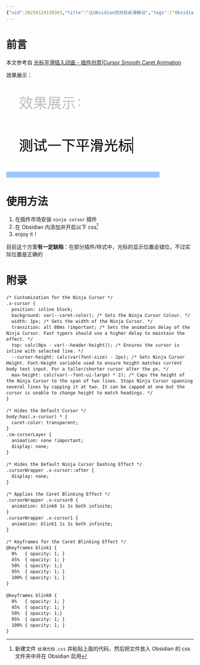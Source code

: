 ```yaml
---
{"uid":20250124130303,"title":"让Obsidian的光标丝滑移动","tags":["Obsidian美化","Obsidian","CSS"],"description":null,"author":"曲淡歌","draft":false,"editable":false,"modified":20250124133146,"dg-publish":true,"created":"2025-04-17T18:43","updated":"2025-04-17T18:43","dg-path":"Obsidian/让Obsidian的光标丝滑移动.md","permalink":"/Obsidian/让Obsidian的光标丝滑移动/","dgPassFrontmatter":true,"noteIcon":""}
---
```



# 前言

本文参考自 [光标平滑插入动画 - 插件创意|Cursor Smooth Caret Animation](https://forum.obsidian.md/t/cursor-smooth-caret-animation/31068/25)

效果展示：

![assets/PixPin_2025-01-24_13-14-53.gif](/img/user/107-%E6%88%91%E7%9A%84%E5%88%9B%E4%BD%9C/%E6%96%87%E5%AD%97/%E5%8D%9A%E5%AE%A2%E5%8F%91%E5%B8%83/Obsidian/assets/PixPin_2025-01-24_13-14-53.gif)

# 使用方法

1. 在插件市场安装 `ninja cursor` 插件
2. 在 Obsidian 内添加并开启以下 css[^1]
3. enjoy it！

目前这个方案**有一定缺陷**：在部分插件/样式中，光标的显示位置会错位，不过实际位置是正确的

# 附录

[^1]: 新建文件 `丝滑光标.css` 并粘贴上面的代码，然后把文件放入 Obsidian 的 css 文件夹中并在 Obsidian 启用

```
/* Customization for the Ninja Cursor */ 
.x-cursor {
  position: inline block;
  background: var(--caret-color); /* Sets the Ninja Cursor Colour. */
  width: 1px; /* Sets the width of the Ninja Cursor. */ 
  transition: all 80ms !important; /* Sets the animation delay of the Ninja Cursor. Fast typers should use a higher delay to maintain the effect. */ 
  top: calc(0px - var(--header-height)); /* Ensures the cursor is inline with selected line. */ 
  --cursor-height: calc(var(font-size) - 2px); /* Sets Ninja Cursor Height. Font-Height variable used to ensure height matches current body text input. For a taller/shorter cursor alter the px. */ 
  max-height: calc(var(--font-ui-large) * 2); /* Caps the height of the Ninja Cursor to the span of two lines. Stops Ninja Cursor spanning several lines by capping it at two. It can be capped at one but the cursor is unable to change height to match headings. */ 
}

/* Hides the Default Cursor */
body:has(.x-cursor) * {
  caret-color: transparent;
}
.cm-cursorLayer {
  animation: none !important;
  display: none; 
}

/* Hides the Default Ninja Cursor Dashing Effect */ 
.cursorWrapper .x-cursor::after {
  display: none;
}

/* Applies the Caret Blinking Effect */
.cursorWrapper .x-cursor0 {
  animation: blink0 1s 1s both infinite;
}
.cursorWrapper .x-cursor1 {
  animation: blink1 1s 1s both infinite;
}

/* Keyframes for the Caret Blinking Effect */ 
@keyframes blink1 {
  0%   { opacity: 1; }
  45%  { opacity: 1; }
  50%  { opacity: 1;}
  95%  { opacity: 1; }
  100% { opacity: 1; }
}

@keyframes blink0 {
  0%   { opacity: 1; }
  45%  { opacity: 1; }
  50%  { opacity: 1;}
  95%  { opacity: 1; }
  100% { opacity: 1; }
}
```